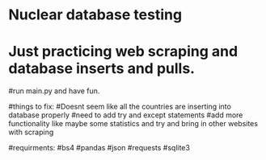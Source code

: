# Nuclear database testing


# Just practicing web scraping and database inserts and pulls.

#run main.py and have fun.

#things to fix:
#Doesnt seem like all the countries are inserting into database properly
#need to add try and except statements
#add more functionality like maybe some statistics and try and bring in other websites with scraping

#requirments:
#bs4
#pandas
#json
#requests
#sqlite3